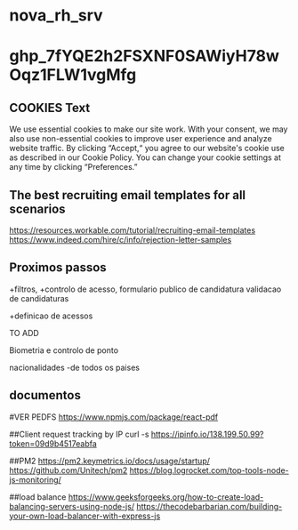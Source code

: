 # nova_rh_srv

# 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



## COOKIES Text

We use essential cookies to make our site work. With your consent, we may also use non-essential cookies to improve user experience and analyze website traffic. By clicking “Accept,“ you agree to our website's cookie use as described in our Cookie Policy. You can change your cookie settings at any time by clicking “Preferences.”


## The best recruiting email templates for all scenarios
https://resources.workable.com/tutorial/recruiting-email-templates
https://www.indeed.com/hire/c/info/rejection-letter-samples



Proximos passos
-
+filtros,
+controlo de acesso,
formulario publico de candidatura
validacao de candidaturas




+definicao de acessos



TO ADD


Biometria e controlo de ponto

nacionalidades
-de todos os paises

documentos
-


#VER PEDFS
https://www.npmjs.com/package/react-pdf

##Client request tracking by IP
curl -s https://ipinfo.io/138.199.50.99?token=09d9b4517eabfa

##PM2
https://pm2.keymetrics.io/docs/usage/startup/
https://github.com/Unitech/pm2
https://blog.logrocket.com/top-tools-node-js-monitoring/

##load balance
https://www.geeksforgeeks.org/how-to-create-load-balancing-servers-using-node-js/
https://thecodebarbarian.com/building-your-own-load-balancer-with-express-js